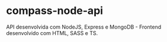 # compass-node-api
API desenvolvida com NodeJS, Express e MongoDB  - Frontend desenvolvido com HTML, SASS e TS.
